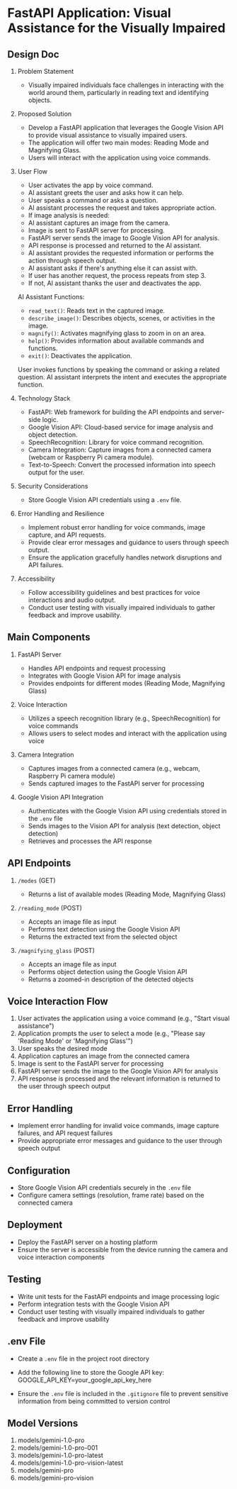 # FastAPI Application: Visual Assistance for the Visually Impaired

## Design Doc
1. Problem Statement
   - Visually impaired individuals face challenges in interacting with the world around them, particularly in reading text and identifying objects.

2. Proposed Solution
   - Develop a FastAPI application that leverages the Google Vision API to provide visual assistance to visually impaired users.
   - The application will offer two main modes: Reading Mode and Magnifying Glass.
   - Users will interact with the application using voice commands.

3. User Flow
   - User activates the app by voice command.
   - AI assistant greets the user and asks how it can help.
   - User speaks a command or asks a question.
   - AI assistant processes the request and takes appropriate action.
   - If image analysis is needed:
    - AI assistant captures an image from the camera.
    - Image is sent to FastAPI server for processing.
    - FastAPI server sends the image to Google Vision API for analysis.
    - API response is processed and returned to the AI assistant.
   - AI assistant provides the requested information or performs the action through speech output.
   - AI assistant asks if there's anything else it can assist with.
   - If user has another request, the process repeats from step 3.
   - If not, AI assistant thanks the user and deactivates the app.

   AI Assistant Functions:
   - `read_text()`: Reads text in the captured image.
   - `describe_image()`: Describes objects, scenes, or activities in the image.
   - `magnify()`: Activates magnifying glass to zoom in on an area.
   - `help()`: Provides information about available commands and functions.
   - `exit()`: Deactivates the application.

   User invokes functions by speaking the command or asking a related question. AI assistant interprets the intent and executes the appropriate function.

1. Technology Stack
   - FastAPI: Web framework for building the API endpoints and server-side logic.
   - Google Vision API: Cloud-based service for image analysis and object detection.
   - SpeechRecognition: Library for voice command recognition.
   - Camera Integration: Capture images from a connected camera (webcam or Raspberry Pi camera module).
   - Text-to-Speech: Convert the processed information into speech output for the user.

2. Security Considerations
   - Store Google Vision API credentials using a `.env` file.

3. Error Handling and Resilience
   - Implement robust error handling for voice commands, image capture, and API requests.
   - Provide clear error messages and guidance to users through speech output.
   - Ensure the application gracefully handles network disruptions and API failures.

4. Accessibility
   - Follow accessibility guidelines and best practices for voice interactions and audio output.
   - Conduct user testing with visually impaired individuals to gather feedback and improve usability.

## Main Components
1. FastAPI Server
   - Handles API endpoints and request processing
   - Integrates with Google Vision API for image analysis
   - Provides endpoints for different modes (Reading Mode, Magnifying Glass)

2. Voice Interaction
   - Utilizes a speech recognition library (e.g., SpeechRecognition) for voice commands
   - Allows users to select modes and interact with the application using voice

3. Camera Integration
   - Captures images from a connected camera (e.g., webcam, Raspberry Pi camera module)
   - Sends captured images to the FastAPI server for processing

4. Google Vision API Integration
   - Authenticates with the Google Vision API using credentials stored in the `.env` file
   - Sends images to the Vision API for analysis (text detection, object detection)
   - Retrieves and processes the API response

## API Endpoints
1. `/modes` (GET)
   - Returns a list of available modes (Reading Mode, Magnifying Glass)

2. `/reading_mode` (POST)
   - Accepts an image file as input
   - Performs text detection using the Google Vision API
   - Returns the extracted text from the selected object

3. `/magnifying_glass` (POST)
   - Accepts an image file as input
   - Performs object detection using the Google Vision API
   - Returns a zoomed-in description of the detected objects

## Voice Interaction Flow
1. User activates the application using a voice command (e.g., "Start visual assistance")
2. Application prompts the user to select a mode (e.g., "Please say 'Reading Mode' or 'Magnifying Glass'")
3. User speaks the desired mode
4. Application captures an image from the connected camera
5. Image is sent to the FastAPI server for processing
6. FastAPI server sends the image to the Google Vision API for analysis
7. API response is processed and the relevant information is returned to the user through speech output

## Error Handling
- Implement error handling for invalid voice commands, image capture failures, and API request failures
- Provide appropriate error messages and guidance to the user through speech output

## Configuration
- Store Google Vision API credentials securely in the `.env` file
- Configure camera settings (resolution, frame rate) based on the connected camera

## Deployment
- Deploy the FastAPI server on a hosting platform
- Ensure the server is accessible from the device running the camera and voice interaction components

## Testing
- Write unit tests for the FastAPI endpoints and image processing logic
- Perform integration tests with the Google Vision API
- Conduct user testing with visually impaired individuals to gather feedback and improve usability

## .env File
- Create a `.env` file in the project root directory
- Add the following line to store the Google API key:
        GOOGLE_API_KEY=your_google_api_key_here

- Ensure the `.env` file is included in the `.gitignore` file to prevent sensitive information from being committed to version control


## Model Versions
1. models/gemini-1.0-pro
2. models/gemini-1.0-pro-001
3. models/gemini-1.0-pro-latest
4. models/gemini-1.0-pro-vision-latest
5. models/gemini-pro
6. models/gemini-pro-vision